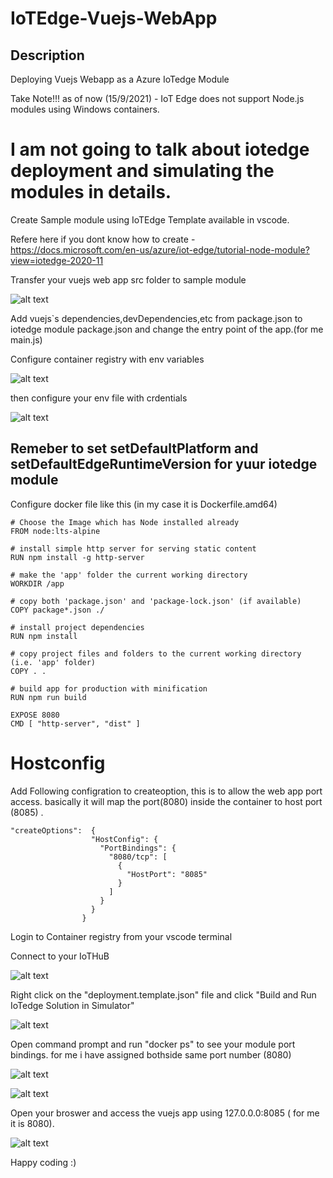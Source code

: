 # IoTEdge-Vuejs-WebApp


## Description

Deploying Vuejs Webapp as a Azure IoTedge Module


Take Note!!! as of now (15/9/2021) - IoT Edge does not support Node.js modules using Windows containers.

# I am not going to talk about iotedge deployment and simulating the modules in details.

Create Sample module using IoTEdge Template available in vscode.

Refere here if you dont know how to create - https://docs.microsoft.com/en-us/azure/iot-edge/tutorial-node-module?view=iotedge-2020-11

Transfer your vuejs web app src folder to sample module

![alt text](https://github.com/durairajasivam/IoTEdge-Vuejs-WebApp/blob/master/modules/images/Src.PNG)

Add vuejs`s dependencies,devDependencies,etc from package.json to iotedge module package.json and change the entry point of the app.(for me main.js)

Configure container registry with env variables

![alt text](https://github.com/durairajasivam/IoTEdge-Vuejs-WebApp/blob/master/modules/images/crconfig.PNG)

then configure your env file with crdentials

![alt text](https://github.com/durairajasivam/IoTEdge-Vuejs-WebApp/blob/master/modules/images/Env.PNG)


## Remeber to set setDefaultPlatform and setDefaultEdgeRuntimeVersion for yuur iotedge module 

Configure docker file like this  (in my case  it is Dockerfile.amd64)
```
# Choose the Image which has Node installed already
FROM node:lts-alpine

# install simple http server for serving static content
RUN npm install -g http-server

# make the 'app' folder the current working directory
WORKDIR /app

# copy both 'package.json' and 'package-lock.json' (if available)
COPY package*.json ./

# install project dependencies
RUN npm install

# copy project files and folders to the current working directory (i.e. 'app' folder)
COPY . .

# build app for production with minification
RUN npm run build

EXPOSE 8080
CMD [ "http-server", "dist" ]
```

# Hostconfig
Add Following configration to createoption, this is to allow the web app port access. basically it will map the port(8080) inside the container to host port (8085) . 
```
"createOptions":  {                
                  "HostConfig": {
                    "PortBindings": {
                      "8080/tcp": [ 
                        { 
                          "HostPort": "8085"
                        } 
                      ] 
                    } 
                  }
                }
```

Login to Container registry from your vscode terminal 

Connect to your IoTHuB 

![alt text](https://github.com/durairajasivam/IoTEdge-Vuejs-WebApp/blob/master/modules/images/IotHub.PNG)

Right click on the "deployment.template.json" file and click "Build and Run IoTedge Solution in Simulator" 

![alt text](https://github.com/durairajasivam/IoTEdge-Vuejs-WebApp/blob/master/modules/images/build%20and%20run.PNG)


Open command prompt and run "docker ps" to see your module port bindings. for me i have assigned bothside same port number (8080)

![alt text](https://github.com/durairajasivam/IoTEdge-Vuejs-WebApp/blob/master/modules/images/dockerps.PNG)


![alt text](https://github.com/durairajasivam/IoTEdge-Vuejs-WebApp/blob/master/modules/images/docker.PNG)


Open your broswer and access the vuejs app using 127.0.0.0:8085 ( for me it is 8080).

![alt text](https://github.com/durairajasivam/IoTEdge-Vuejs-WebApp/blob/master/modules/images/web%20app%20running%20.PNG)

Happy coding :)


